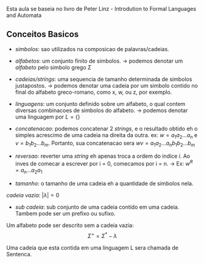 Esta aula se baseia no livro de Peter Linz - Introdution to Formal Languages and Automata

## Conceitos Basicos
- _simbolos_:  sao utilizados na composicao de palavras/cadeias.
- _alfabetos_: um conjunto finito de simbolos.
-> podemos denotar um _alfabeto_ pelo simbolo grego $\Sigma$
- _cadeias/strings_: uma sequencia de tamanho determinada de simbolos justapostos.
-> podemos denotar uma cadeia por um simbolo contido no final do alfabeto greco-romano, como x, w, ou z, por exemplo.

- _linguagens_: um conjunto definido sobre um alfabeto, o qual contem diversas combinacoes de simbolos do alfabeto.
-> podemos denotar uma linguagem por $L = \{ \}$

- _concatenacao_: podemos concatenar 2 _strings_, e o resultado obtido eh o simples acrescimo de uma cadeia na direita da outra.
ex: $w = a_1 a_2 \dots a_n$ e $v = b_1 b_2 \dots b_m$. Portanto, sua concatenacao sera $wv = a_1 a_2 \dots a_n b_1 b_2 \dots b_m$

- _reversao_: reverter uma _string_ eh apenas troca a ordem do indice _i_. Ao inves de comecar a escrever por i = 0, comecamos por i = n. 
-> Ex: $w^{R} = a_{n} \dots a_2 a_1$

- _tamanho_: o tamanho de uma cadeia eh a quantidade de simbolos nela.

_cadeia vazia_: $| \lambda | = 0$
- _sub cadeia_: sub conjunto de uma cadeia contido em uma cadeia. Tambem pode ser um prefixo ou sufixo.

Um alfabeto pode ser descrito sem a cadeia vazia:
$$\Sigma^+ = \Sigma^* - {\lambda}$$

Uma cadeia que esta contida em uma linguagem L sera chamada de Sentenca.


